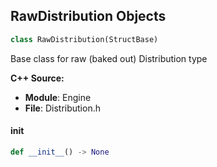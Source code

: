 ## RawDistribution Objects

```python
class RawDistribution(StructBase)
```

Base class for raw (baked out) Distribution type

**C++ Source:**

- **Module**: Engine
- **File**: Distribution.h

<a id="unreal.RawDistribution.__init__"></a>

#### __init__

```python
def __init__() -> None
```

<a id="unreal.RawDistributionVector"></a>